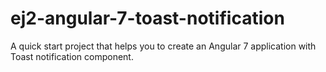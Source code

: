 # ej2-angular-7-toast-notification
A quick start project that helps you to create an Angular 7 application with Toast notification component. 
